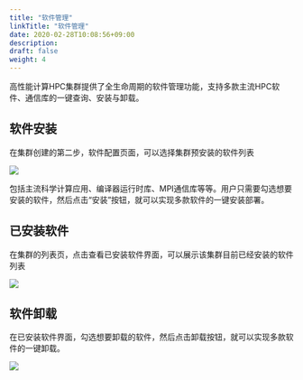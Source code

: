 ```yaml
---
title: "软件管理"
linkTitle: "软件管理"
date: 2020-02-28T10:08:56+09:00
description:
draft: false
weight: 4
---
```


高性能计算HPC集群提供了全生命周期的软件管理功能，支持多款主流HPC软件、通信库的一键查询、安装与卸载。

## 软件安装

在集群创建的第二步，软件配置页面，可以选择集群预安装的软件列表

![](../_images/hpc_software0.png)

包括主流科学计算应用、编译器运行时库、MPI通信库等等。用户只需要勾选想要安装的软件，然后点击“安装”按钮，就可以实现多款软件的一键安装部署。

## 已安装软件

在集群的列表页，点击查看已安装软件界面，可以展示该集群目前已经安装的软件列表

![](../_images/hpc_software1.png)


## 软件卸载

在已安装软件界面，勾选想要卸载的软件，然后点击卸载按钮，就可以实现多款软件的一键卸载。

![](../_images/hpc_software2.png)

